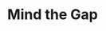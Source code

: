 ---
layout: project
order: 3
title: Mind the Gap
desc: A beautiful, interactive visualization of US occupations. Awarded Best Web App and Top Team at PixelHacks III 2019 (out of 43 teams).
type: Hackathons
language: Chart.js
main_image_url: "/assets/images/projects/mind-the-gap.png"
link: "https://mindthegap.oliviachang.me/"
github_link: "https://github.com/oliviachang29/mind-the-gap"
---